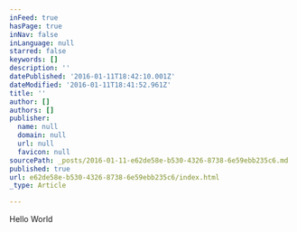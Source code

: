 ```yaml
---
inFeed: true
hasPage: true
inNav: false
inLanguage: null
starred: false
keywords: []
description: ''
datePublished: '2016-01-11T18:42:10.001Z'
dateModified: '2016-01-11T18:41:52.961Z'
title: ''
author: []
authors: []
publisher:
  name: null
  domain: null
  url: null
  favicon: null
sourcePath: _posts/2016-01-11-e62de58e-b530-4326-8738-6e59ebb235c6.md
published: true
url: e62de58e-b530-4326-8738-6e59ebb235c6/index.html
_type: Article

---
```

Hello World